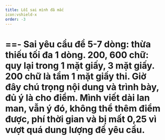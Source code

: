 ```yaml
---
title: Lỗi sai mình đã mắc
icon:vshield-x
order: -3
---
```

==- Sai yêu cầu đề
5-7 dòng: thừa thiếu tối đa 1 dòng.
200, 600 chữ: quy lại trong 1 mặt giấy, 3 mặt giấy.
200 chữ là tầm 1 mặt giấy thi.
Giờ đây chú trọng nội dung và trình bày, đủ ý là cho điểm.
Mình viết dài lan man, vẫn ý đó, không thể thêm điểm được, phí thời gian và bị mất 0,25 vì vượt quá dung lượng đề yêu cầu.
===